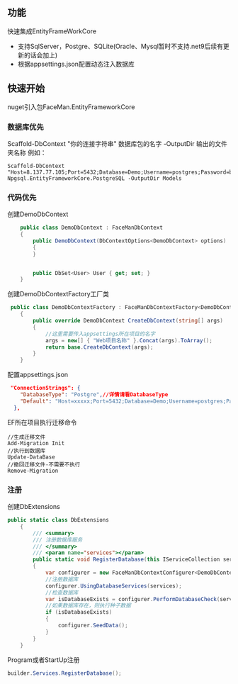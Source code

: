 ## 功能
快速集成EntityFrameWorkCore
- 支持SqlServer，Postgre、SQLite(Oracle、Mysql暂时不支持.net9后续有更新的话会加上)
- 根据appsettings.json配置动态注入数据库

## 快速开始

nuget引入包FaceMan.EntityFrameworkCore

### 数据库优先
Scaffold-DbContext "你的连接字符串" 数据库包的名字 -OutputDir 输出的文件夹名称
例如：
```shell
Scaffold-DbContext "Host=8.137.77.105;Port=5432;Database=Demo;Username=postgres;Password=bb123456" Npgsql.EntityFrameworkCore.PostgreSQL -OutputDir Models
```

### 代码优先


创建DemoDbContext
```csharp
    public class DemoDbContext : FaceManDbContext
    {
        public DemoDbContext(DbContextOptions<DemoDbContext> options) : base(options)
        {
        }


        public DbSet<User> User { get; set; }
    }
```
创建DemoDbContextFactory工厂类
```csharp
 public class DemoDbContextFactory : FaceManDbContextFactory<DemoDbContext>
    {
        public override DemoDbContext CreateDbContext(string[] args)
        {
            //这里需要传入appsettings所在项目的名字
            args = new[] { "Web项目名称" }.Concat(args).ToArray();
            return base.CreateDbContext(args);
        }
    }
```
配置appsettings.json
```Json
 "ConnectionStrings": {
    "DatabaseType": "Postgre",//详情请看DatabaseType
    "Default": "Host=xxxxx;Port=5432;Database=Demo;Username=postgres;Password=bb123456"
  },
```
EF所在项目执行迁移命令
```shell
//生成迁移文件
Add-Migration Init
//执行到数据库
Update-DataBase
//撤回迁移文件-不需要不执行
Remove-Migration
```

### 注册
创建DbExtensions
```csharp
public static class DbExtensions
    {
        /// <summary>
        /// 注册数据库服务
        /// </summary>
        /// <param name="services"></param>
        public static void RegisterDatabase(this IServiceCollection services)
        {
            var configurer = new FaceManDbContextConfigurer<DemoDbContext>();
            //注册数据库
            configurer.UsingDatabaseServices(services);
            //检查数据库
            var isDatabaseExists = configurer.PerformDatabaseCheck(services.BuildServiceProvider());
            //如果数据库存在，则执行种子数据
            if (isDatabaseExists)
            {
                configurer.SeedData();
            }
        }
    }
```
Program或者StartUp注册
```csharp
builder.Services.RegisterDatabase();
```


